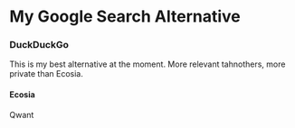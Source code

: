 # My Google Search Alternative

### DuckDuckGo 

This is my best alternative at the moment. More relevant tahnothers, more private than Ecosia. 

#### Ecosia

Qwant

